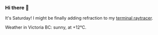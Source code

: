 ### Hi there :wave:

It's Saturday! I might be finally adding refraction to my [terminal raytracer](https://github.com/bewuethr/bash-raytracer).

Weather in Victoria BC: sunny, at +12°C.
